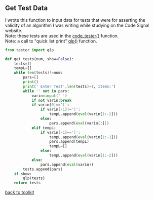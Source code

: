 ## Get Test Data

I wrote this function to input data for tests that were for asserting the validity of an algorithm I was writing while studying on the Code Signal website.
<br>Note: these tests are used in the [code_tester()](/code_tester.md) function.
<br>Note: a call to "quick list print" [qlp()](/qlp.md) function.

```python
from tester import qlp

def get_tests(num, show=False):
    tests=[]
    tempL=[]
    while len(tests)!=num:
        pars=[]
        print()
        print(' Enter Test',len(tests)+1,'Items:')
        while '' not in pars:
            varin=input(' ')
            if not varin:break
            if varin[0]=='[':
                if varin[-1]!=']':
                    tempL.append(eval(varin[1:-2]))
                else:
                    pars.append(eval(varin[:]))
            elif tempL:
                if varin[-1]==']':
                    tempL.append(eval(varin[1:-1]))
                    pars.append(tempL)
                    tempL=[]
                else:
                    tempL.append(eval(varin[1:-2]))
            else:
                pars.append(eval(varin))
        tests.append(pars)
    if show:
        qlp(tests)
    return tests
```



[back to toolkit](/toolkit)

